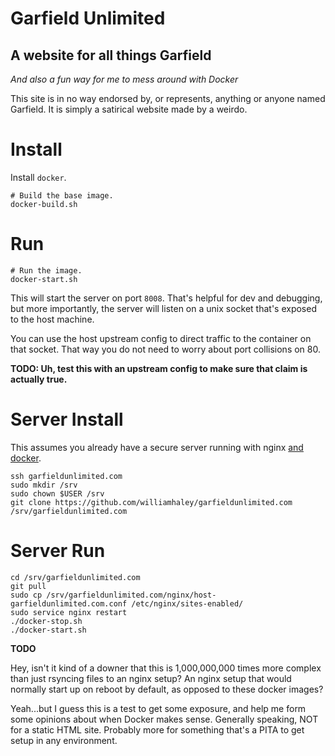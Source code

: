 # Garfield Unlimited

## A website for all things Garfield

*And also a fun way for me to mess around with Docker*

This site is in no way endorsed by, or represents, anything or anyone named Garfield. It is simply a satirical website made by a weirdo.

# Install

Install `docker`.

```
# Build the base image.
docker-build.sh
```

# Run

```
# Run the image.
docker-start.sh
```

This will start the server on port `8008`. That's helpful for dev and debugging, but more importantly, the server will listen on a unix socket that's exposed to the host machine.

You can use the host upstream config to direct traffic to the container on that socket. That way you do not need to worry about port collisions on 80.

**TODO: Uh, test this with an upstream config to make sure that claim is actually true.**

# Server Install

This assumes you already have a secure server running with nginx [and docker](https://docs.docker.com/engine/installation/linux/ubuntulinux/).

```
ssh garfieldunlimited.com
sudo mkdir /srv
sudo chown $USER /srv
git clone https://github.com/williamhaley/garfieldunlimited.com /srv/garfieldunlimited.com
```

# Server Run

```
cd /srv/garfieldunlimited.com
git pull
sudo cp /srv/garfieldunlimited.com/nginx/host-garfieldunlimited.com.conf /etc/nginx/sites-enabled/
sudo service nginx restart
./docker-stop.sh
./docker-start.sh
```

**TODO**

Hey, isn't it kind of a downer that this is 1,000,000,000 times more complex than just rsyncing files to an nginx setup? An nginx setup that would normally start up on reboot by default, as opposed to these docker images?

Yeah...but I guess this is a test to get some exposure, and help me form some opinions about when Docker makes sense. Generally speaking, NOT for a static HTML site. Probably more for something that's a PITA to get setup in any environment.
